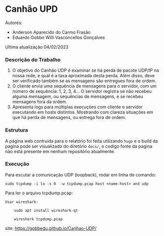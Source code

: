 # Canhão UPD

Autores: 
- Anderson Aparecido do Carmo Frasão
- Eduardo Gobbo Willi Vasconcellos Gonçalves

Ultima atualização 04/02/2023

### Descrição do Trabalho

1. O objetivo do Canhão UDP é examinar se há perda de pacote UDP/IP na nossa rede, e qual é a taxa aproximada desta perda. Além disso, deve ser verificado também se as mensagens são entregues fora de ordem.
2. O cliente envia uma sequência de mensagens para o servidor, com um número de sequência: 1, 2, 3, 4... O servidor registra se não recebeu alguma mensagem, ou sequências de mensagens, e se recebeu mensagens fora da ordem.
3. Apresenta logs para múltiplas execuções com cliente e servidor executando em hosts distintos. Mostrando com clareza situações em que há perda de mensagens, ou entrega fora de ordem.

### Estrutura

A página web contruida para o relatório foi feita utilizando `hugo` e o build da pagina pode ser visualizado do diretório `docs/`, o codigo fonte da pagina não está presente em nenhum repositório atualmente.

### Execução

Para escutar a comunicação UDP (loopback), rodar em linha de comando:

    sudo tcpdump -i lo -s 0  -w tcpdump.pcap host <name-host> and udp

Para ler o arquivo tcpdump.pcap:

    Usar wireshark:

        sudo apt install wireshark-qt

        wireshark tcpdump.pcap

site: https://gobbedu.github.io/Canhao-UDP/